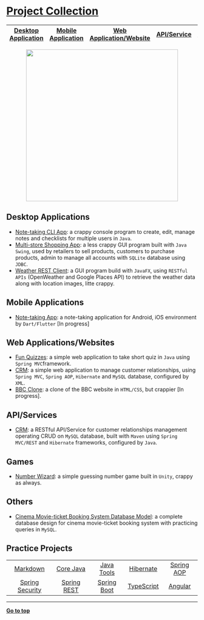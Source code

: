 # [Project Collection](https://github.com/cpulover-projects)

|[Desktop Application](#desktop-applications)|[Mobile Application](#mobile-applications)|[Web Application/Website](#web-applicationswebsites)|[API/Service](#apiservices)|[Game](#games)|[Other](#others)|[Pratice project](#practice-projects)|
|---|---|---|---|---|---|---|

<p align="center"><img width="400" src="https://github.com/cpulover/cpulover/blob/master/header.gif"></p>

## Desktop Applications
- [Note-taking CLI App](https://github.com/cpulover-projects/note-taking-cli-app): a crappy console program to create, edit, manage notes and checklists for multiple users in ```Java```.
- [Multi-store Shopping App](https://github.com/cpulover-projects/multistore-shopping-desktop-app): a less crappy GUI program built with ```Java Swing```, used by retailers to sell products, customers to purchase products, admin to manage all accounts with ```SQLite``` database using ```JDBC```.
- [Weather REST Client](https://github.com/cpulover-projects/weather-rest-client): a GUI program build with ```JavaFX```, using ```RESTful APIs``` (OpenWeather and Google Places API) to retrieve the weather data along with location images, litte crappy.

## Mobile Applications
- [Note-taking App](https://github.com/cpulover-projects/note-taking-mobile-app): a note-taking application for Android, iOS environment by ```Dart/Flutter``` [In progress]

## Web Applications/Websites
- [Fun Quizzes](https://github.com/cpulover-projects/quiz-web-app): a simple web application to take short quiz in ```Java``` using ```Spring MVC```framework.
- [CRM](https://github.com/cpulover-projects/crm-web-app): a simple web application to manage customer relationships, using ```Spring MVC```, ```Spring AOP```, ```Hibernate``` and ```MySQL``` database, configured by ```XML```.
- [BBC Clone](https://github.com/cpulover-projects/bbc-clone-website): a clone of the BBC website in ```HTML/CSS```, but crappier [In progress].

## API/Services
- [CRM](https://github.com/cpulover-projects/crm-rest-service): a RESTful API/Service for customer relationships management operating CRUD on ```MySQL``` database, built with ```Maven``` using ```Spring MVC/REST``` and ```Hibernate``` frameworks, configured by ```Java```.

## Games
- [Number Wizard](https://github.com/cpulover-projects/number-wizard-game): a simple guessing number game built in ```Unity```, crappy as always.

## Others
- [Cinema Movie-ticket Booking System Database Model](https://github.com/cpulover-university/cinema-movie-ticket-booking-system-database-model): a complete database design for cinema movie-ticket booking system with practicing queries in ```MySQL```.


## Practice Projects

<!--
|[Markdown](https://github.com/cpulover-practice/markdown)|[Core Java](https://github.com/cpulover-practice/core-java)|[Java Tools](https://github.com/cpulover-practice/java-tools)|[Hibernate](https://github.com/cpulover-practice/hibernate)|[Spring AOP](https://github.com/cpulover-practice/spring-aop)|[Spring Security](https://github.com/cpulover-practice/spring-security)|[Spring REST](https://github.com/cpulover-practice/spring-rest)|[Spring Boot](https://github.com/cpulover-practice/spring-boot)
|---|---|---|---|---|---|---|---|
-->

<!--
| | | |
| :---: | :---: | :---: |
| [Markdown](https://github.com/cpulover-practice/markdown) | [Core Java](https://github.com/cpulover-practice/core-java) | [Java Tools](https://github.com/cpulover-practice/java-tools) | 
| [Hibernate](https://github.com/cpulover-practice/hibernate) | [Spring AOP](https://github.com/cpulover-practice/spring-aop) | [Spring Security](https://github.com/cpulover-practice/spring-security) |
| [Spring REST](https://github.com/cpulover-practice/spring-rest) | [Spring Boot](https://github.com/cpulover-practice/spring-boot) |
-->

| | | | | |
| :---: | :---: | :---: | :---: | :---: |
| [Markdown](https://github.com/cpulover-practice/markdown) | [Core Java](https://github.com/cpulover-practice/core-java) | [Java Tools](https://github.com/cpulover-practice/java-tools) | [Hibernate](https://github.com/cpulover-practice/hibernate) | [Spring AOP](https://github.com/cpulover-practice/spring-aop) |
| [Spring Security](https://github.com/cpulover-practice/spring-security) | [Spring REST](https://github.com/cpulover-practice/spring-rest) | [Spring Boot](https://github.com/cpulover-practice/spring-boot) |[TypeScript](https://github.com/cpulover-practice/typescript)|[Angular](https://github.com/cpulover-practice/angular)

---

[**Go to top**](#project-collection)

<!--
**cpulover/cpulover** is a ✨ _special_ ✨ repository because its `README.md` (this file) appears on your GitHub profile.

Here are some ideas to get you started:

- 🔭 I’m currently working on ...
- 🌱 I’m currently learning ...
- 👯 I’m looking to collaborate on ...
- 🤔 I’m looking for help with ...
- 💬 Ask me about ...
- 📫 How to reach me: ...
- 😄 Pronouns: ...
- ⚡ Fun fact: ...
-->
